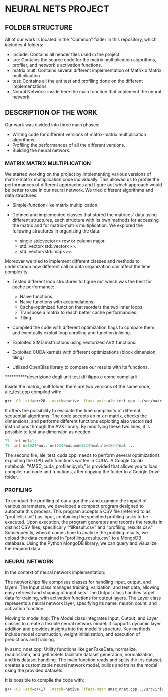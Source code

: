 # NEURAL NETS PROJECT

## FOLDER STRUCTURE
All of our work is located in the "Common" folder in this repository, which includes 4 folders:
- Include: Contains all header files used in the project.
- src: Contains the source code for the matrix multiplication algorithms, profiler, and network's activation functions.
- matrix mult: Contains several different implementation of Matrix x Matrix multiplication
- test: Contains all the unt test and profiling done on the different implementations
- Neural Network: inside here the main function that implement the neural network

## DESCRIPTION OF THE WORK
Our work was divided into three main phases:
- Writing code for different versions of matrix-matrix multiplication algorithms.
- Profiling the performances of all the different versions.
- Building the neural network.

### MATRIX MATRIX MULTIPLICATION
We started working on the project by implementing various versions of matrix-matrix multiplication code individually. This allowed us to profile the performances of different approaches and figure out which approach would be better to use in our neural network. We tried different algorithms and data structures:

- Simple-function-like matrix multiplication.

- Defined and implemented classes that stored the matrices' data using different structures, each structure with its own methods  for accessing the matrix and for matrix-matrix multiplication. We explored the following structures in organizing the data:
    - single std::vector<> row or column major.
    - std::vector<std::vector<>>.
    - std::vector<std::map<>>.

Moreover we tried to implement different classes and methods to understando how different call or data organization can affect the time complexity.



- Tested different loop structures to figure out which was the best for cache performance:
    - Naive functions.
    - Naive functions with accumulations.
    - Cache-optimized function that reorders the two inner loops.
    - Transpose a matrix to reach better cache performancies.
    - Tiling.

- Compiled the code with different optimization flags to compare them and eventually exploit loop unrolling and function inlining.
- Exploited SIMD instructions using vectorized AVX functions.
- Exploited CUDA kernels with different optimizations (block dimension, tiling)
- Utilized OpenBlas library to compare our results with its functions.

**********descrizione degli unit test di filippo e come compilarli

Inside the matrix_mult folder, there are two versions of the same code, ale_test.cpp compiled with:

```bash
g++ -O3 -std=c++20  -march=native -ffast-math ale_test.cpp ../src/matrixProd_AVX.cpp  -mavx2 -mfma -std=c++20 -o ale_test
```
It offers the possibility to evaluate the time complexity of different sequential algorithms. The code accepts an m x n matrix, checks the dimensions, and performs different functions exploiting also vectorized instructions through the AVX library. By modifying these two lines, it is possible to test any dimension as needed.

```c
77  int mul=1;
78  int m=1024*mul, n=1024*mul,mb=1024*mul,nb=1024*mul ...
```
The second file, ale_test_cuda.cpp, needs to perform several optimizations exploiting the GPU with functions written in CUDA. A Google Colab notebook, "AMSC_cuda_profiler.ipynb," is provided that allows you to load, compile, run code and functions, after copying the folder to a Google Drive folder.

### PROFILING
To conduct the profiling of our algorithms and examine the impact of various parameters, we developed a compact program designed to automate this process. This program accepts a CSV file (referred to as "profilelist.txt") as input, containing the specified profiling tasks to be executed. Upon execution, the program generates and records the results in distinct CSV files, specifically "filResult.csv" and "profiling_results.csv." Subsequently, when it comes time to analyze the profiling results, we upload the data contained in "profiling_results.csv" to a MongoDB database. Using the Python MongoDB library, we can query and visualize the required data.

### NEURAL NETWORK
In the context of neural network implementation:

The network.hpp file comprises classes for handling input, output, and layers. The Input class manages training, validation, and test data, allowing easy retrieval and shaping of input sets. The Output class handles target data for training, with activation functions for output layers. The Layer class represents a neural network layer, specifying its name, neuron count, and activation function.

Moving to model.hpp:
The Model class integrates Input, Output, and Layer classes to create a flexible neural network model. It supports dynamic layer addition and provides insights into the model's structure. Key methods include model construction, weight initialization, and execution of predictions and training.

In asmc_nnet.cpp:
Utility functions like genFakeData, normalize, readIrisData, and getIrisSets facilitate dataset generation, normalization, and Iris dataset handling. The main function reads and splits the Iris dataset, creates a customizable neural network model, builds and trains the model using the provided datasets.

It is possible to compile the code with:

```bash
g++ -O3 -std=c++17  -march=native -ffast-math amsc_nnet.cpp ../src/irisLoader.cpp ../include/network_functions.cpp ../src/ActivationFunctions.cpp  -std=c++20 -o amsc_nnet
```
